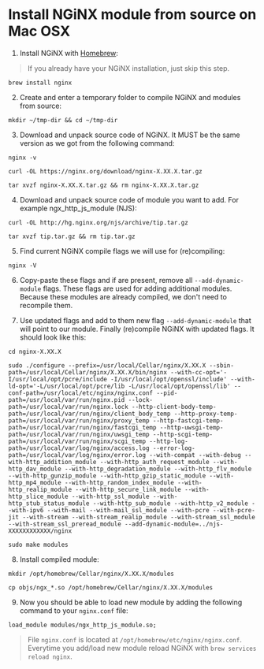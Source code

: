 # Install NGiNX module from source on Mac OSX

1. Install NGiNX with [Homebrew](https://brew.sh):
> If you already have your NGiNX installation, just skip this step.
```
brew install nginx
```

2. Create and enter a temporary folder to compile NGiNX and modules from source:
```
mkdir ~/tmp-dir && cd ~/tmp-dir
```

3. Download and unpack source code of NGiNX. It MUST be the same version as we got from the following command:
```
nginx -v
```
```
curl -OL https://nginx.org/download/nginx-X.XX.X.tar.gz
```
```
tar xvzf nginx-X.XX.X.tar.gz && rm nginx-X.XX.X.tar.gz
```

4. Download and unpack source code of module you want to add. For example 
ngx_http_js_module (NJS):
```
curl -OL http://hg.nginx.org/njs/archive/tip.tar.gz
```
```
tar xvzf tip.tar.gz && rm tip.tar.gz
```

5. Find current NGiNX compile flags we will use for (re)compiling:
```
nginx -V
```

6. Copy-paste these flags and if are present, remove all `--add-dynamic-module` flags. These flags are used for adding additional modules. Because these modules are already compiled, we don't need to recompile them.

7. Use updated flags and add to them new flag `--add-dynamic-module` that will point to our module. Finally (re)compile NGiNX with updated flags. It should look like this:
```
cd nginx-X.XX.X
```
```
sudo ./configure --prefix=/usr/local/Cellar/nginx/X.XX.X --sbin-path=/usr/local/Cellar/nginx/X.XX.X/bin/nginx --with-cc-opt='-I/usr/local/opt/pcre/include -I/usr/local/opt/openssl/include' --with-ld-opt='-L/usr/local/opt/pcre/lib -L/usr/local/opt/openssl/lib' --conf-path=/usr/local/etc/nginx/nginx.conf --pid-path=/usr/local/var/run/nginx.pid --lock-path=/usr/local/var/run/nginx.lock --http-client-body-temp-path=/usr/local/var/run/nginx/client_body_temp --http-proxy-temp-path=/usr/local/var/run/nginx/proxy_temp --http-fastcgi-temp-path=/usr/local/var/run/nginx/fastcgi_temp --http-uwsgi-temp-path=/usr/local/var/run/nginx/uwsgi_temp --http-scgi-temp-path=/usr/local/var/run/nginx/scgi_temp --http-log-path=/usr/local/var/log/nginx/access.log --error-log-path=/usr/local/var/log/nginx/error.log --with-compat --with-debug --with-http_addition_module --with-http_auth_request_module --with-http_dav_module --with-http_degradation_module --with-http_flv_module --with-http_gunzip_module --with-http_gzip_static_module --with-http_mp4_module --with-http_random_index_module --with-http_realip_module --with-http_secure_link_module --with-http_slice_module --with-http_ssl_module --with-http_stub_status_module --with-http_sub_module --with-http_v2_module --with-ipv6 --with-mail --with-mail_ssl_module --with-pcre --with-pcre-jit --with-stream --with-stream_realip_module --with-stream_ssl_module --with-stream_ssl_preread_module --add-dynamic-module=../njs-XXXXXXXXXXXX/nginx
```
```
sudo make modules
```

8. Install compiled module:
```
mkdir /opt/homebrew/Cellar/nginx/X.XX.X/modules
```
```
cp objs/ngx_*.so /opt/homebrew/Cellar/nginx/X.XX.X/modules
```

9. Now you should be able to load new module by adding the following command to your `nginx.conf` file:
```
load_module modules/ngx_http_js_module.so;
```
> File `nginx.conf` is located at `/opt/homebrew/etc/nginx/nginx.conf`. Everytime you add/load new module reload NGiNX with `brew services reload nginx`.
